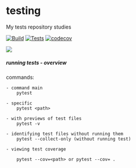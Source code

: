# testing
My tests repository studies

[![Build](https://github.com/uadson/testing/actions/workflows/build.yml/badge.svg?branch=main)](https://github.com/uadson/testing/actions/workflows/build.yml)
[![Tests](https://github.com/uadson/testing/actions/workflows/tests.yml/badge.svg?branch=main)](https://github.com/uadson/testing/actions/workflows/tests.yml)
[![codecov](https://codecov.io/gh/uadson/testing/branch/main/graph/badge.svg?token=FKKTAZMMBP)](https://codecov.io/gh/uadson/testing)



<a href="https://codecov.io/gh/uadson/testing" > 
 <img src="https://codecov.io/gh/uadson/testing/branch/main/graphs/sunburst.svg?token=${{ secrets.GRAPH }}"/> 
</a>

##### running tests - overview

commands:

	- command main
		pytest 

	- specific
		pytest <path>

	- with previews of test files
		pytest -v
	
	- identifying test files without running them
		pytest --collect-only (without running test)

	- viewing test coverage

		pytest --cov=<path> or pytest --cov= .
